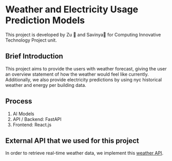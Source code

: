 # Weather and Electricity Usage Prediction Models
 This project is developed by Zu 🐒 and Savinya🔮 for Computing Innovative Technology Project unit.

 ## Brief Introduction
This project aims to provide the users with weather forecast, giving the user an overview statement of how the weather would feel like currently. Additionally, we also provide electricity predictions by using nyc historical weather and energy per building data.

## Process
1. AI Models
2. API / Backend: FastAPI
3. Frontend: React.js

## External API that we used for this project
In order to retrieve real-time weather data, we implement this [weather API](https://www.weatherapi.com/docs/).


